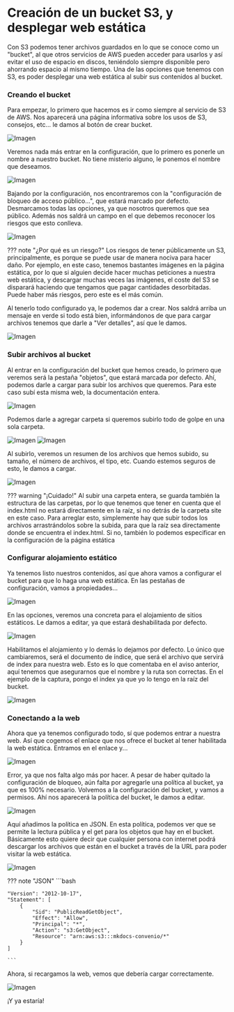 # Creación de un bucket S3, y desplegar web estática
Con S3 podemos tener archivos guardados en lo que se conoce como un "bucket", al que otros servicios de AWS pueden acceder para usarlos y así evitar el uso de espacio en discos, teniéndolo siempre disponible pero ahorrando espacio al mismo tiempo. Una de las opciones que tenemos con S3, es poder desplegar una web estática al subir sus contenidos al bucket. 

### Creando el bucket
Para empezar, lo primero que hacemos es ir como siempre al servicio de S3 de AWS. Nos aparecerá una página informativa sobre los usos de S3, consejos, etc... le damos al botón de crear bucket.

![Imagen](../Recursos/S3/S31.png)

Veremos nada más entrar en la configuración, que lo primero es ponerle un nombre a nuestro bucket. No tiene misterio alguno, le ponemos el nombre que deseamos.

![Imagen](../Recursos/S3/S32.png)

Bajando por la configuración, nos encontraremos con la "configuración de bloqueo de acceso público...", que estará marcado por defecto. Desmarcamos todas las opciones, ya que nosotros queremos que sea público. Además nos saldrá un campo en el que debemos reconocer los riesgos que esto conlleva. 

![Imagen](../Recursos/S3/S33.png)

??? note "¿Por qué es un riesgo?"
    Los riesgos de tener públicamente un S3, principalmente, es porque se puede usar de manera nociva para hacer daño. Por ejemplo, en este caso, tenemos bastantes imágenes en la página estática, por lo que si alguien decide hacer muchas peticiones a nuestra web estática, y descargar muchas veces las imágenes, el coste del S3 se disparará haciendo que tengamos que pagar cantidades desorbitadas. Puede haber más riesgos, pero este es el más común.

Al tenerlo todo configurado ya, le podemos dar a crear. Nos saldrá arriba un mensaje en verde si todo está bien, informándonos de que para cargar archivos tenemos que darle a "Ver detalles", así que le damos.

![Imagen](../Recursos/S3/S34.png)

### Subir archivos al bucket
Al entrar en la configuración del bucket que hemos creado, lo primero que veremos será la pestaña "objetos", que estará marcada por defecto. Ahí, podemos darle a cargar para subir los archivos que queremos. Para este caso subí esta misma web, la documentación entera.

![Imagen](../Recursos/S3/S35.png)

Podemos darle a agregar carpeta si queremos subirlo todo de golpe en una sola carpeta.

![Imagen](../Recursos/S3/S36.png)
![Imagen](../Recursos/S3/S37.png)

Al subirlo, veremos un resumen de los archivos que hemos subido, su tamaño, el número de archivos, el tipo, etc. Cuando estemos seguros de esto, le damos a cargar.

![Imagen](../Recursos/S3/S38.png)

??? warning "¡Cuidado!"
    Al subir una carpeta entera, se guarda también la estructura de las carpetas, por lo que tenemos que tener en cuenta que el index.html no estará directamente en la raíz, si no detrás de la carpeta site en este caso. Para arreglar esto, simplemente hay que subir todos los archivos arrastrándolos sobre la subida, para que la raíz sea directamente donde se encuentra el index.html. Si no, también lo podemos especificar en la configuración de la página estática

### Configurar alojamiento estático
Ya tenemos listo nuestros contenidos, así que ahora vamos a configurar el bucket para que lo haga una web estática. En las pestañas de configuración, vamos a propiedades...

![Imagen](../Recursos/S3/S39.png)

En las opciones, veremos una concreta para el alojamiento de sitios estáticos. Le damos a editar, ya que estará deshabilitada por defecto.

![Imagen](../Recursos/S3/S310.png)

Habilitamos el alojamiento y lo demás lo dejamos por defecto. Lo único que cambiaremos, será el documento de índice, que será el archivo que servirá de index para nuestra web. Esto es lo que comentaba en el aviso anterior, aquí tenemos que asegurarnos que el nombre y la ruta son correctas. En el ejemplo de la captura, pongo el index ya que yo lo tengo en la raíz del bucket. 

![Imagen](../Recursos/S3/S311.png)

### Conectando a la web

Ahora que ya tenemos configurado todo, sí que podemos entrar a nuestra web. Así que cogemos el enlace que nos ofrece el bucket al tener habilitada la web estática. Entramos en el enlace y...

![Imagen](../Recursos/S3/S312.png)

Error, ya que nos falta algo más por hacer. A pesar de haber quitado la configuración de bloqueo, aún falta por agregarle una política al bucket, ya que es 100% necesario. Volvemos a la configuración del bucket, y vamos a permisos. Ahí nos aparecerá la política del bucket, le damos a editar.

![Imagen](../Recursos/S3/S313.png)

Aquí añadimos la política en JSON. En esta política, podemos ver que se permite la lectura pública y el get para los objetos que hay en el bucket. Básicamente esto quiere decir que cualquier persona con internet podrá descargar los archivos que están en el bucket a través de la URL para poder visitar la web estática. 

![Imagen](../Recursos/S3/S314.png)

??? note "JSON"
    ```bash
    
    "Version": "2012-10-17",
    "Statement": [
        {
            "Sid": "PublicReadGetObject",
            "Effect": "Allow",
            "Principal": "*",
            "Action": "s3:GetObject",
            "Resource": "arn:aws:s3:::mkdocs-convenio/*"
        }
    ]

    ```

Ahora, si recargamos la web, vemos que debería cargar correctamente.

![Imagen](../Recursos/S3/S315.png)

¡Y ya estaría! 